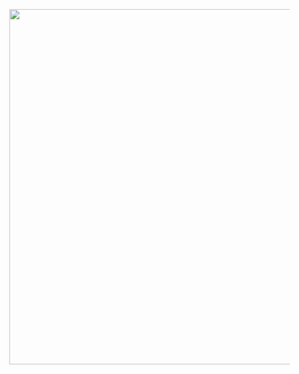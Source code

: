 <img class="img-responsive center-block" src="https://raw.githubusercontent.com/joshua19881228/my_blogs/master/Life_Discovery/My_Drawings/20161208.jpg" alt="" width="640"/>
